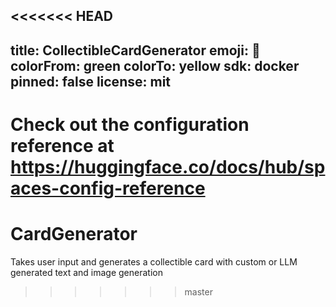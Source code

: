 <<<<<<< HEAD
---
title: CollectibleCardGenerator
emoji: 🐠
colorFrom: green
colorTo: yellow
sdk: docker
pinned: false
license: mit
---

Check out the configuration reference at https://huggingface.co/docs/hub/spaces-config-reference
=======
# CardGenerator
Takes user input and generates a collectible card with custom or LLM generated text and image generation
>>>>>>> master
